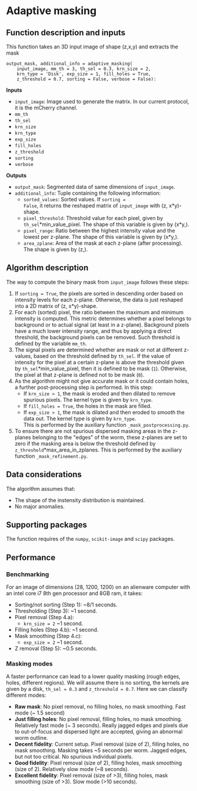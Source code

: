 # Adaptive masking
## Function description and inputs
This function takes an 3D input image of shape (z,x,y) and extracts the mask
```
output_mask, additional_info = adaptive_masking(
    input_image, mm_th = 3, th_sel = 0.3, krn_size = 2,
    krn_type = 'Disk', exp_size = 1, fill_holes = True, 
    z_threshold = 0.7, sorting = False, verbose = False):
```
**Inputs**
- <code>input_image</code>: Image used to generate the matrix. In our current protocol, it is the mCherry channel.
- <code>mm_th</code>
- <code>th_sel</code>
- <code>krn_size</code>
- <code>krn_type</code>
- <code>exp_size</code>
- <code>fill_holes</code>
- <code>z_threshold</code>
- <code>sorting</code>
- <code>verbose</code>

**Outputs**
- <code>output_mask</code>: Segmented data of same dimensions of <code>input_image</code>.
- <code>additional_info</code>: Tuple containing the following information:
  - <code>sorted_values</code>: Sorted values. If <code>sorting = False</code>, it returns the reshaped matrix of <code>input_image</code> with (z, x\*y)-shape.
  - <code>pixel_threshold</code>: Threshold value for each pixel, given by <code>th_sel</code>\*min_value_pixel. The shape of this variable is given by (x\*y,).
  - <code>pixel_range</code>: Ratio between the highest intensity value and the lowest per z-plane. The shape of this variable is given by (x\*y,).
  - <code>area_zplane</code>: Area of the mask at each z-plane (after processing). The shape is given by (z,).

## Algorithm description
The way to compute the binary mask from <code>input_image</code> follows these steps:
1. If <code>sorting = True</code>, the pixels are sorted in descending order based on intensity levels for each z-plane. Otherwise, the data is just reshaped into a 2D matrix of (z, x\*y)-shape.
2. For each (sorted) pixel, the ratio between the maximum and minimum intensity is computed. This metric determines whether a pixel belongs to background or to actual signal (at least in a z-plane). Background pixels have a much lower intensity range, and thus by applying a direct threshold, the background pixels can be removed. Such threshold is defined by the variable <code>mm_th</code>.
3. The signal pixels are determined whether are mask or not at different z-values, based on the threshold defined by <code>th_sel</code>. If the value of intensity for the pixel at a certain z-plane is above the threshold given by <code>th_sel</code>\*min_value_pixel, then it is defined to be mask (<code>1</code>). Otherwise, the pixel at that z-plane is defined not to be mask (<code>0</code>).
4. As the algorithm might not give accurate mask or it could contain holes, a further post-processing step is performed. In this step:
   - If <code>krn_size > 1</code>, the mask is eroded and then dilated to remove spurious pixels. The kernel type is given by <code>krn_type</code>.
   - If <code>fill_holes = True</code>, the holes in the mask are filled.
   - If <code>exp_size > 1</code>, the mask is dilated and then eroded to smooth the data out. The kernel type is given by <code>krn_type</code>. <br>
This is performed by the auxiliary function <code>_mask_postprocessing.py</code>.
5. To ensure there are not spurious dispersed masking areas in the z-planes belonging to the "edges" of the worm, these z-planes are set to zero if the masking area is below the threshold defined by <code>z_threshold</code>\*max_area_in_zplanes. This is performed by the auxiliary function <code>_mask_refinement.py</code>.

## Data considerations
The algorithm assumes that:
- The shape of the instensity distribution is maintained.
- No major anomalies.

## Supporting packages
The function requires of the <code>numpy</code>, <code>scikit-image</code> and <code>scipy</code> packages.

## Performance
### Benchmarking
For an image of dimensions (28, 1200, 1200) on an alienware computer with an intel core i7 8th gen processor and 8GB ram, it takes:
- Sorting/not sorting (Step 1): ~8/1 seconds.
- Thresholding (Step 3): ~1 second.
- Pixel removal (Step 4.a):
  - <code>krn_size = 2</code> ~1 second.
- Filling holes (Step 4.b): ~1 second.
- Mask smoothing (Step 4.c):
  - <code>exp_size = 2</code> ~1 second.
- Z removal (Step 5): ~0.5 seconds.

### Masking modes
A faster performance can lead to a lower quality masking (rough edges, holes, different regions). We will assume there is no sorting, the kernels are given by a disk, <code>th_sel = 0.3</code> and <code>z_threshold = 0.7</code>. Here we can classify different modes:
- **Raw mask**: No pixel removal, no filling holes, no mask smoothing. Fast mode (~ 1.5 second)
- **Just filling holes**: No pixel removal, filling holes, no mask smoothing. Relatively fast mode (~ 3 seconds). Really jagged edges and pixels due to out-of-focus and dispersed light are accepted, giving an abnormal worm outline.
- **Decent fidelity**: Current setup. Pixel removal (size of 2), filling holes, no mask smoothing. Masking takes ~5 seconds per worm. Jagged edges, but not too critical. No spurious individual pixels.
- **Good fidelity**: Pixel removal (size of 2), filling holes, mask smoothing (size of 2). Relatively slow mode (~8 seconds).
- **Excellent fidelity**: Pixel removal (size of >3), filling holes, mask smoothing (size of >3). Slow mode (>10 seconds).
